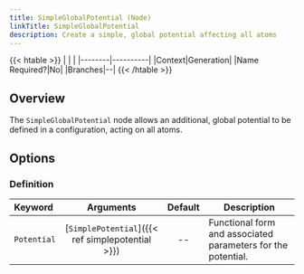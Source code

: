 ```yaml
---
title: SimpleGlobalPotential (Node)
linkTitle: SimpleGlobalPotential
description: Create a simple, global potential affecting all atoms
---
```


{{< htable >}}
| | |
|--------|----------|
|Context|Generation|
|Name Required?|No|
|Branches|--|
{{< /htable >}}

## Overview

The `SimpleGlobalPotential` node allows an additional, global potential to be defined in a configuration, acting on all atoms.

## Options

### Definition

|Keyword|Arguments|Default|Description|
|:------|:--:|:-----:|-----------|
|`Potential`|[`SimplePotential`]({{< ref simplepotential >}})|--|Functional form and associated parameters for the potential.|

